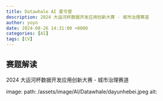 ```yaml
---
title: Datawhale AI 夏令营 
description: 2024 大运河杯数据开发应用创新大赛 - 城市治理赛道
author: yoyo
date: 2024-08-26 14:31:00 +0800
categories: [AI]
tags: [CV]
---
```


## 赛题解读

2024 大运河杯数据开发应用创新大赛 - 城市治理赛道


image:
  path: /assets/image/AI/Datawhale/dayunhebei.jpeg
  alt: 
